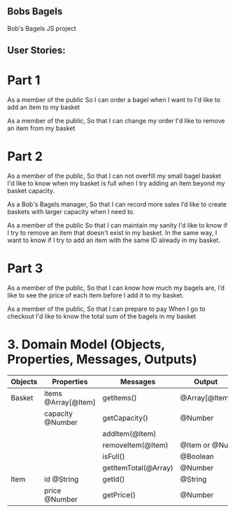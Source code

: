 ## Bobs Bagels
Bob's Bagels JS project

## User Stories:

# Part 1
As a member of the public
So I can order a bagel when I want to
I'd like to add an item to my basket

As a member of the public,
So that I can change my order
I'd like to remove an item from my basket

# Part 2
As a member of the public,
So that I can not overfill my small bagel basket
I'd like to know when my basket is full when I try adding an item beyond my basket capacity.

As a Bob's Bagels manager,
So that I can record more sales
I’d like to create baskets with larger capacity when I need to.

As a member of the public
So that I can maintain my sanity
I'd like to know if I try to remove an item that doesn't exist in my basket. In the same way, I want to know if I try to add an item with the same ID already in my basket.

# Part 3
As a member of the public,
So that I can know how much my bagels are,
I’d like to see the price of each item before I add it to my basket.

As a member of the public,
So that I can prepare to pay
When I go to checkout I'd like to know the total sum of the bagels in my basket

# 3. Domain Model (Objects, Properties, Messages, Outputs)

| Objects | Properties          | Messages             | Output         |
| ------- | ------------------- | -------------------- | -------------- |
| Basket  | items @Array[@Item] | getItems()           | @Array[@Item]  |
|         | capacity @Number    | getCapacity()        | @Number        |
|         |                     | addItem(@Item)       |                |
|         |                     | removeItem(@Item)    | @Item or @Null |
|         |                     | isFull()             | @Boolean       |
|         |                     | getItemTotal(@Array) | @Number        |
| Item    | id @String          | getId()              | @String        |
|         | price @Number       | getPrice()           | @Number        |
